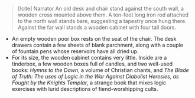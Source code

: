 > [!cite] Narrator
> An old desk and chair stand against the south wall, a wooden cross mounted above them. A ten-foot long iron rod attached to the north wall stands bare, suggesting a tapestry once hung there. Against the far wall stands a wooden cabinet with four tall doors.
- An empty wooden poor box rests on the seat of the chair. The desk drawers contain a few sheets of blank parchment, along with a couple of fountain pens whose reservoirs have all dried up.
- For its size, the wooden cabinet contains very little. Inside are a tinderbox, a few wooden boxes full of candles, and two well-used books: _Hymns to the Dawn_, a volume of Christian chants, and _The Blade of Truth: The uses of Logic in the War Against Diabolist Heresies, as Fought by the Knights Templar_, a strange book that mixes logic exercises with lurid descriptions of fiend-worshipping cults.